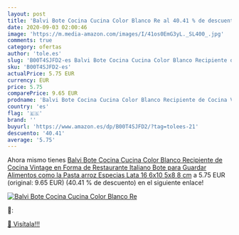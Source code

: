 ```yaml
---
layout: post
title: 'Balvi Bote Cocina Cucina Color Blanco Re al 40.41 % de descuento'
date: 2020-09-03 02:00:46
image: 'https://m.media-amazon.com/images/I/41os0EmG3yL._SL400_.jpg'
comments: true
category: ofertas
author: 'tole.es'
slug: 'B00T4SJFD2-es Balvi Bote Cocina Cucina Color Blanco Recipiente de Cocina...'
sku: 'B00T4SJFD2-es'
actualPrice: 5.75 EUR
currency: EUR
price: 5.75
comparePrice: 9.65 EUR
prodname: 'Balvi Bote Cocina Cucina Color Blanco Recipiente de Cocina Vintage en Forma de Restaurante Italiano Bote para Guardar Alimentos como la Pasta  arroz  Especias Lata 16 6x10 5x8 8 cm'
country: 'es'
flag: '🇪🇸'
brand: ''
buyurl: 'https://www.amazon.es/dp/B00T4SJFD2/?tag=tolees-21'
descuento: '40.41'
average: '5.75'
---
```


Ahora mismo tienes [Balvi Bote Cocina Cucina Color Blanco Recipiente de Cocina Vintage en Forma de Restaurante Italiano Bote para Guardar Alimentos como la Pasta  arroz  Especias Lata 16 6x10 5x8 8 cm](https://www.amazon.es/dp/B00T4SJFD2/?tag=tolees-21) a 5.75 EUR (original: 9.65 EUR) (40.41 %  de descuento) en el siguiente enlace!

[![Balvi Bote Cocina Cucina Color Blanco Re](https://m.media-amazon.com/images/I/41os0EmG3yL._SL400_.jpg)](https://www.amazon.es/dp/B00T4SJFD2/?tag=tolees-21)

🔎:


[🛒 Visítala!!!](https://www.amazon.es/dp/B00T4SJFD2/?tag=tolees-21)
